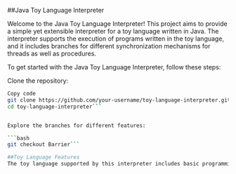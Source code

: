 ##Java Toy Language Interpreter

Welcome to the Java Toy Language Interpreter! This project aims to provide a simple yet extensible interpreter for a toy language written in Java. The interpreter supports the execution of programs written in the toy language, and it includes branches for different synchronization mechanisms for threads as well as procedures.

To get started with the Java Toy Language Interpreter, follow these steps:

Clone the repository:

```bash
Copy code
git clone https://github.com/your-username/toy-language-interpreter.git
cd toy-language-interpreter```


Explore the branches for different features:

```bash
git checkout Barrier```

##Toy Language Features
The toy language supported by this interpreter includes basic programming constructs such as variables, loops, conditionals, and more. It is designed to be simple and easy to understand, making it suitable for educational purposes.

